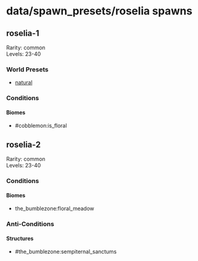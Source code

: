 # data/spawn_presets/roselia spawns  
  
## roselia-1  
Rarity: common  
Levels: 23-40  
  
### World Presets  
* [natural](/data/world_presets/natural.md)  
  
### Conditions  
  
#### Biomes  
  * #cobblemon:is_floral
  
  
## roselia-2  
Rarity: common  
Levels: 23-40  
  
### Conditions  
  
#### Biomes  
  * the_bumblezone:floral_meadow
  
  
### Anti-Conditions  
  
#### Structures  
  * #the_bumblezone:sempiternal_sanctums
  
